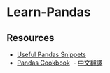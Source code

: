 # Learn-Pandas

## Resources

- [Useful Pandas Snippets](https://gist.github.com/bsweger/e5817488d161f37dcbd2)
- [Pandas Cookbook](https://github.com/jvns/pandas-cookbook)
  - [中文翻譯](https://github.com/ia-cas/pandas-cookbook)
